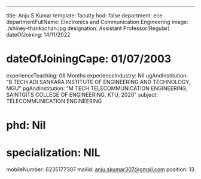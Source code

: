 ---
title: Anju S Kumar
template: faculty
hod: false
department: ece
departmentFullName: Electronics and Communication Engineering
image: ./shiney-thankachan.jpg
designation: Assistant Professor(Regular)
dateOfJoining: 14/11/2022
# dateOfJoiningCape: 01/07/2003
experienceTeaching: 06 Months
experienceIndustry: Nil
ugAndInstitution: "B.TECH ADI SANKARA INSTITUTE OF ENGINEERING AND TECHNOLOGY, MGU"
pgAndInstitution: "M TECH TELECOMMUNICATION ENGINEERING, SAINTGITS COLLEGE OF ENGINEERING, KTU, 2020"
subject: TELECOMMUNICATION ENGINEERING
# phd: Nil
# specialization: NIL
mobileNumber: 6235177307
mailid: anju.skumar307@gmail.com
position: 13
